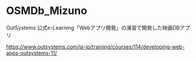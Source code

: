 # OSMDb_Mizuno

OutSystems 公式e-Learning「Webアプリ開発」の演習で開発した映画DBアプリ

https://www.outsystems.com/ja-jp/training/courses/114/developing-web-apps-outsystems-11/
